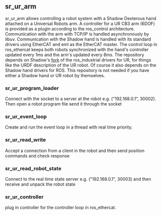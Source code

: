sr_ur_arm
---------

sr_ur_arm allows controlling a robot system with a Shadow Dexterous hand attached on a Universal Robots arm. A  controller for a UR CB3 arm (6DOF) is provided as a plugin according to the ros_control architecture. Communication with the arm with TCP/IP is handled asynchronously by libuv. Communication with the Shadow hand is handled with its standard drivers using EtherCAT and eml as the EtherCAT master. The control loop in ros_ethercat keeps both robots synchronized with the hand's controller updated every 1ms and the arm's updated every 8ms. The repository depends on Shadow's [fork](https://github.com/shadow-robot/universal_robot.git) of the ros_industrial drivers for UR, for things like the URDF description of the UR robot. Of course it also depends on the Shadow hand drivers for ROS. This repository is not needed if you have either a Shadow hand or UR robot by themselves.

### sr_ur_program_loader

Connect with the socket to a server at the robot e.g. ("192.168.0.1", 30002). Then
open a robot program file send it through the socket

### sr_ur_event_loop
Create and run the event loop in a thread with real time priority. 

### sr_ur_read_write
Accept a connection from a client in the robot and then send position commands and check response

### sr_ur_read_robot_state
Connect to the real time state server e.g. ("192.168.0.1", 30003) and then receive and unpack the robot state  

### sr_ur_controller
plug in controller for the controller loop in ros_ethercat.
